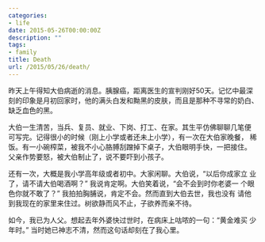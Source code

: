 ```yaml
---
categories:
- life
date: 2015-05-26T00:00:00Z
description: ""
tags:
- family
title: Death
url: /2015/05/26/death/
---
```



昨天上午得知大伯病逝的消息。胰腺癌，距离医生的宣判刚好50天。记忆中最深
刻的印象是月初回家时，他的满头白发和黝黑的皮肤，而且是那种不寻常的奶白、
缺乏血色的黑。

大伯一生清苦，当兵、复员、就业、下岗、打工、在家。其生平仿佛聊聊几笔便
可写完。记得很小的时候（刚上小学或者还未上小学），有一次在大伯家晚餐，
稀饭。有一小碗榨菜，被我不小心胳膊刮蹭掉下桌子，大伯眼明手快，一把接住。
父亲作势要怒，被大伯制止了，说不要吓到小孩子。

还有一次，大概是我小学高年级或者初中。大家闲聊。大伯说，“以后你成家立
业了，请不请大伯喝酒啊？” 我说肯定啊。大伯笑着说，“会不会到时你老婆一
个眼色你就不敢了？” 我拍拍胸脯说，肯定不会。然而直到大伯去世，我也没有
请他到我现在的家里来住过。树欲静而风不止，子欲养而亲不待。

如今，我已为人父。想起去年外婆快过世时，在病床上咕哝的一句：“黄金难买
少年时。” 当时她已神志不清，然而这句话却刻在了我心里。
